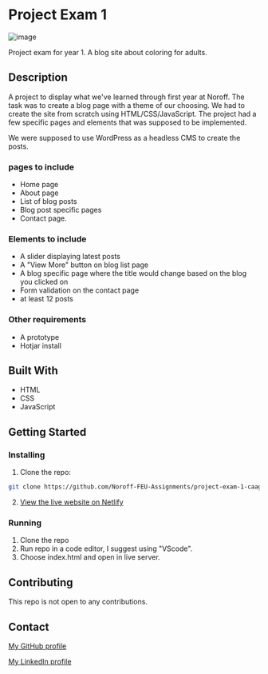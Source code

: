 # Project Exam 1

![image](</media/127.0.0.1_5501_index.html%20(1).png>)

Project exam for year 1. A blog site about coloring for adults.

## Description

A project to display what we've learned through first year at Noroff. The task was to create a blog page with a theme of our choosing. We had to create the site from scratch using HTML/CSS/JavaScript. The project had a few specific pages and elements that was supposed to be implemented.

We were supposed to use WordPress as a headless CMS to create the posts.

### pages to include

- Home page
- About page
- List of blog posts
- Blog post specific pages
- Contact page.

### Elements to include

- A slider displaying latest posts
- A "View More" button on blog list page
- A blog specific page where the title would change based on the blog you clicked on
- Form validation on the contact page
- at least 12 posts

### Other requirements

- A prototype
- Hotjar install

## Built With

- HTML
- CSS
- JavaScript

## Getting Started

### Installing

1. Clone the repo:

```bash
git clone https://github.com/Noroff-FEU-Assignments/project-exam-1-caagedal.git
```

2. [View the live website on Netlify](https://capable-horse-b08ce9.netlify.app/)

### Running

1. Clone the repo
2. Run repo in a code editor, I suggest using "VScode".
3. Choose index.html and open in live server.

## Contributing

This repo is not open to any contributions.

## Contact

[My GitHub profile](https://github.com/caagedal)

[My LinkedIn profile](https://www.linkedin.com/in/cecilie-aagedal-b442b82b6/)
